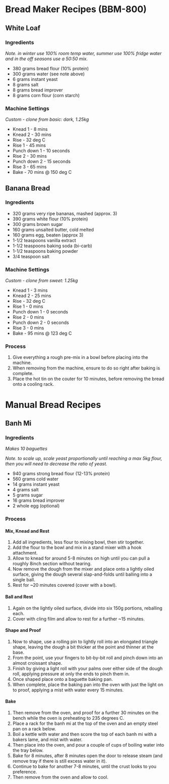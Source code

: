 # Bread Maker Recipes (BBM-800)

## White Loaf

### Ingredients

*Note. in winter use 100% room temp water, summer use 100% fridge water and in the off seasons use a 50:50 mix.*

* 380 grams bread flour (10% protein)
* 300 grams water (see note above)
* 6 grams instant yeast
* 8 grams salt
* 8 grams bread improver
* 8 grams corn flour (corn starch)


### Machine Settings

*Custom - clone from basic: dark, 1.25kg*

* Knead 1 - 8 mins
* Knead 2 - 30 mins
* Rise - 32 deg C
* Rise 1 - 45 mins
* Punch down 1 - 10 seconds
* Rise 2 - 30 mins
* Punch down 2 - 15 seconds
* Rise 3 - 65 mins
* Bake - 70 mins @ 150 deg C


## Banana Bread

### Ingredients

* 320 grams very ripe bananas, mashed (approx. 3)
* 390 grams white flour (10% protein)
* 300 grams brown sugar
* 160 grams unsalted butter, cold melted
* 160 grams egg, beaten (approx 3)
* 1-1/2 teaspoons vanilla extract
* 1-1/2 teaspoons baking soda (bi-carb)
* 1-1/2 teaspoons baking powder
* 3/4 teaspoon salt


### Machine Settings

*Custom - clone from sweet: 1.25kg*

* Knead 1 - 3 mins
* Knead 2 - 25 mins
* Rise - 32 deg C
* Rise 1 - 0 mins
* Punch down 1 - 0 seconds
* Rise 2 - 0 mins
* Punch down 2 - 0 seconds
* Rise 3 - 0 mins
* Bake - 95 mins @ 123 deg C


### Process

1. Give everything a rough pre-mix in a bowl before placing into the machine.
1. When removing from the machine, ensure to do so right after baking is complete.
1. Place the hot tin on the couter for 10 minutes, before removing the bread onto a cooling rack.



# Manual Bread Recipes

## Banh Mi

### Ingredients

*Makes 10 baguettes*

*Note. to scale up, scale yeast proportionally until reaching a max 5kg flour, then you will need to decrease the ratio of yeast.*

* 940 grams strong bread flour (12-13% protein)
* 560 grams cold water
* 14 grams instant yeast
* 4 grams salt
* 5 grams sugar
* 16 grams bread improver
* 2 whole egg (optional)

### Process

#### Mix, Knead and Rest

1. Add all ingredients, less flour to mixing bowl, then stir together.
1. Add the flour to the bowl and mix in a stand mixer with a hook attachment.
1. Allow to knead for around 5-8 minutes on high until you can pull a roughly 8inch section without tearing.
1. Now remove the dough from the mixer and place onto a lightly oiled surface, giving the dough several slap-and-folds until balling into a single ball.
1. Rest for ~20 minutes covered (cover with a bowl).

#### Ball and Rest

1. Again on the lightly oiled surface, divide into six 150g portions, reballing each.
1. Cover with cling film and allow to rest for a further ~15 minutes.

#### Shape and Proof

1. Now to shape, use a rolling pin to lightly roll into an elongated triangle shape, leaving the dough a bit thicker at the point and thinner at the base.
1. From the point, use your fingers to bit-by-bit roll and pinch down into an almost croissant shape.
1. Finish by giving a light roll with your palms over either side of the dough roll, applying pressure at only the ends to pinch them in.
1. Once shaped place onto a baguette baking pan.
1. When complete, place the baking pan into the oven with just the light on to proof, applying a mist with water every 15 minutes.

#### Bake

1. Then remove from the oven, and proof for a further 30 minutes on the bench while the oven is preheating to 235 degrees C.
1. Place a rack for the banh mi at the top of the oven and an empty steel pan on a rack below.
1. Boil a kettle with water and then score the top of each banh mi with a bakers lame, and mist with water.
1. Then place into the oven, and pour a couple of cups of boiling water into the tray below.
1. Bake for 8 minutes, after 8 minutes open the door to release steam (and remove tray if there is still excess water in it).
1. Continue to bake for another 7-8 minutes, until the crust looks to you preference.
1. Then remove from the oven and allow to cool.
